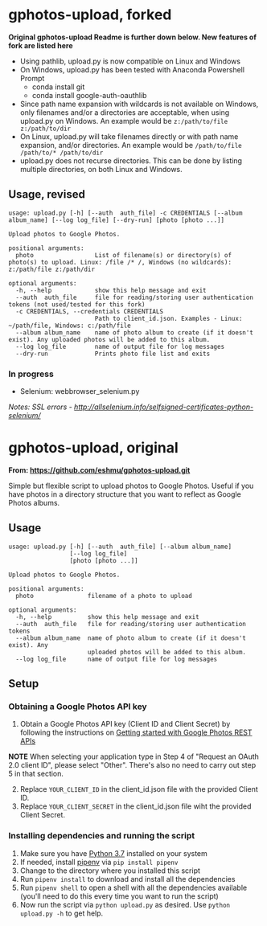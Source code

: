 # gphotos-upload, forked
__Original gphotos-upload Readme is further down below. New features of fork are listed here__

* Using pathlib, upload.py is now compatible on Linux and Windows
* On Windows, upload.py has been tested with Anaconda Powershell Prompt
    * conda install git
    * conda install google-auth-oauthlib
* Since path name expansion with wildcards is not available on Windows,
only filenames and/or a directories are acceptable, when using upload.py
on Windows.
An example would be `z:/path/to/file z:/path/to/dir`
* On Linux, upload.py will take filenames directly or with path name expansion, and/or directories.
An example would be `/path/to/file /path/to/* /path/to/dir`
* upload.py does not recurse directories.
This can be done by listing multiple directories, on both Linux and Windows.

## Usage, revised

```
usage: upload.py [-h] [--auth  auth_file] -c CREDENTIALS [--album album_name] [--log log_file] [--dry-run] [photo [photo ...]]

Upload photos to Google Photos.

positional arguments:
  photo                 List of filename(s) or directory(s) of photo(s) to upload. Linux: /file /* /, Windows (no wildcards): z:/path/file z:/path/dir

optional arguments:
  -h, --help            show this help message and exit
  --auth  auth_file     file for reading/storing user authentication tokens (not used/tested for this fork)
  -c CREDENTIALS, --credentials CREDENTIALS
                        Path to client_id.json. Examples - Linux: ~/path/file, Windows: c:/path/file
  --album album_name    name of photo album to create (if it doesn't exist). Any uploaded photos will be added to this album.
  --log log_file        name of output file for log messages
  --dry-run             Prints photo file list and exits
```

### In progress

* Selenium: webbrowser_selenium.py

*Notes: SSL errors - http://allselenium.info/selfsigned-certificates-python-selenium/*

# gphotos-upload, original
__From: https://github.com/eshmu/gphotos-upload.git__

Simple but flexible script to upload photos to Google Photos. Useful if you have photos in a directory structure that you want to reflect as Google Photos albums.

## Usage 

```
usage: upload.py [-h] [--auth  auth_file] [--album album_name]
                 [--log log_file]
                 [photo [photo ...]]

Upload photos to Google Photos.

positional arguments:
  photo               filename of a photo to upload

optional arguments:
  -h, --help          show this help message and exit
  --auth  auth_file   file for reading/storing user authentication tokens
  --album album_name  name of photo album to create (if it doesn't exist). Any
                      uploaded photos will be added to this album.
  --log log_file      name of output file for log messages
```


## Setup

### Obtaining a Google Photos API key

1. Obtain a Google Photos API key (Client ID and Client Secret) by following the instructions on [Getting started with Google Photos REST APIs](https://developers.google.com/photos/library/guides/get-started)

**NOTE** When selecting your application type in Step 4 of "Request an OAuth 2.0 client ID", please select "Other". There's also no need to carry out step 5 in that section.

2. Replace `YOUR_CLIENT_ID` in the client_id.json file with the provided Client ID. 
3. Replace `YOUR_CLIENT_SECRET` in the client_id.json file wiht the provided Client Secret.

### Installing dependencies and running the script

1. Make sure you have [Python 3.7](https://www.python.org/downloads/) installed on your system
2. If needed, install [pipenv](https://pypi.org/project/pipenv/) via `pip install pipenv`
3. Change to the directory where you installed this script
4. Run `pipenv install` to download and install all the dependencies
5. Run `pipenv shell` to open a shell with all the dependencies available (you'll need to do this every time you want to run the script)
6. Now run the script via `python upload.py` as desired. Use `python upload.py -h` to get help.

 
